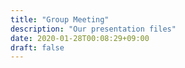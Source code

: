 ```yaml
---
title: "Group Meeting"
description: "Our presentation files"
date: 2020-01-28T00:08:29+09:00
draft: false
---
```

